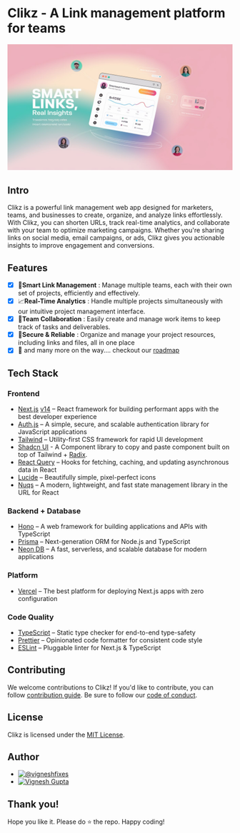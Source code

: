 # Clikz - A Link management platform for teams

![thumbnail](./apps/web/public/thumbnail.jpeg)

## Intro

Clikz is a powerful link management web app designed for marketers, teams, and businesses to create, organize, and analyze links effortlessly. With Clikz, you can shorten URLs, track real-time analytics, and collaborate with your team to optimize marketing campaigns. Whether you're sharing links on social media, email campaigns, or ads, Clikz gives you actionable insights to improve engagement and conversions.

## Features

- [x] 🔗**Smart Link Management** : Manage multiple teams, each with their own set of projects, efficiently and effectively.
- [x] 📈**Real-Time Analytics** : Handle multiple projects simultaneously with our intuitive project management interface.
- [x] 🤝**Team Collaboration** : Easily create and manage work items to keep track of tasks and deliverables.
- [x] 🔐**Secure & Reliable** : Organize and manage your project resources, including links and files, all in one place
- [x] 🎁 and many more on the way.... checkout our [roadmap](Roadmap.md)

## Tech Stack

### Frontend

- [Next.js](https://nextjs.org/) [v14](https://nextjs.org/blog/next-14) – React framework for building performant apps with the best developer experience
- [Auth.js](https://authjs.dev/) – A simple, secure, and scalable authentication library for JavaScript applications
- [Tailwind](https://tailwindcss.com/) – Utility-first CSS framework for rapid UI development
- [Shadcn UI](https://ui.shadcn.com/) - A Component library to copy and paste component built on top of Tailwind + [Radix](https://www.radix-ui.com/).
- [React Query](https://tanstack.com/query/v3/) – Hooks for fetching, caching, and updating asynchronous data in React
- [Lucide](https://lucide.dev/) – Beautifully simple, pixel-perfect icons
- [Nuqs](https://nuqs.47ng.com/) – A modern, lightweight, and fast state management library in the URL for React

### Backend + Database

- [Hono](https://hono.dev/) – A web framework for building applications and APIs with TypeScript
- [Prisma](https://www.prisma.io/) – Next-generation ORM for Node.js and TypeScript
- [Neon DB](https://neon.tech//) – A fast, serverless, and scalable database for modern applications

### Platform

- [Vercel](https://vercel.com/) – The best platform for deploying Next.js apps with zero configuration

### Code Quality

- [TypeScript](https://www.typescriptlang.org/) – Static type checker for end-to-end type-safety
- [Prettier](https://prettier.io/) – Opinionated code formatter for consistent code style
- [ESLint](https://eslint.org/) – Pluggable linter for Next.js & TypeScript

## Contributing

We welcome contributions to Clikz! If you'd like to contribute, you can follow [contribution guide](CONTRIBUTION.md). Be sure to follow our [code of conduct](CODE_OF_CONDUCT.md).

## License

Clikz is licensed under the [MIT License](LICENSE).

## Author

- [![@vigneshfixes](https://img.shields.io/badge/vigneshfixes-000000?style=for-the-badge&logo=x&logoColor=white)](https://twitter.com/intent/follow?screen_name=vigneshfixes)
- [![Vignesh Gupta](https://img.shields.io/badge/Website-000000?style=for-the-badge&logo=About.me&logoColor=white)](https://vigneshgupta.vercel.app/)

## Thank you!

Hope you like it. Please do ⭐ the repo. Happy coding!
